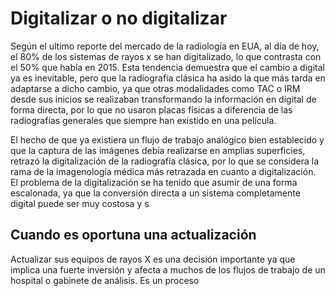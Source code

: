 # Digitalizar o no digitalizar

Según el ultimo reporte del mercado de la radiología en EUA, al día de hoy, el 80% de los sistemas de rayos x se han digitalizado, lo que contrasta con el 50% que había en 2015. Esta tendencia demuestra que el cambio a digital ya es inevitable, pero que la radiografía clásica ha asido la que más tarda en adaptarse a dicho cambio, ya que otras modalidades como TAC o IRM desde sus inicios se realizaban transformando la información en dígital de forma directa, por lo que no usaron placas físicas a diferencia de las radiografías generales que siempre han existido en una película. 

El hecho de que ya existiera un flujo de trabajo analógico bien establecido y que la captura de las imágenes debía realizarse en amplias superficies, retrazó la digitalización de la radiografía clásica, por lo que se considera la rama de la imagenología médica más retrazada en cuanto a digitalización. El problema de la digitalización se ha tenido que asumir de una forma escalonada, ya que la conversión directa a un sistema completamente digital puede ser muy costosa y s

## Cuando es oportuna una actualización

Actualizar sus equipos de rayos X es una decisión importante ya que implica una fuerte inversión y afecta a muchos de los flujos de trabajo de un hospital o gabinete de análisis. Es un proceso 